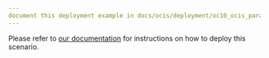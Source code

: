 ```yaml
---
document this deployment example in docs/ocis/deployment/oc10_ocis_parallel.md
---
```


Please refer to [our documentation](https://owncloud.dev/ocis/deployment/oc10_ocis_parallel/)
for instructions on how to deploy this scenario.
